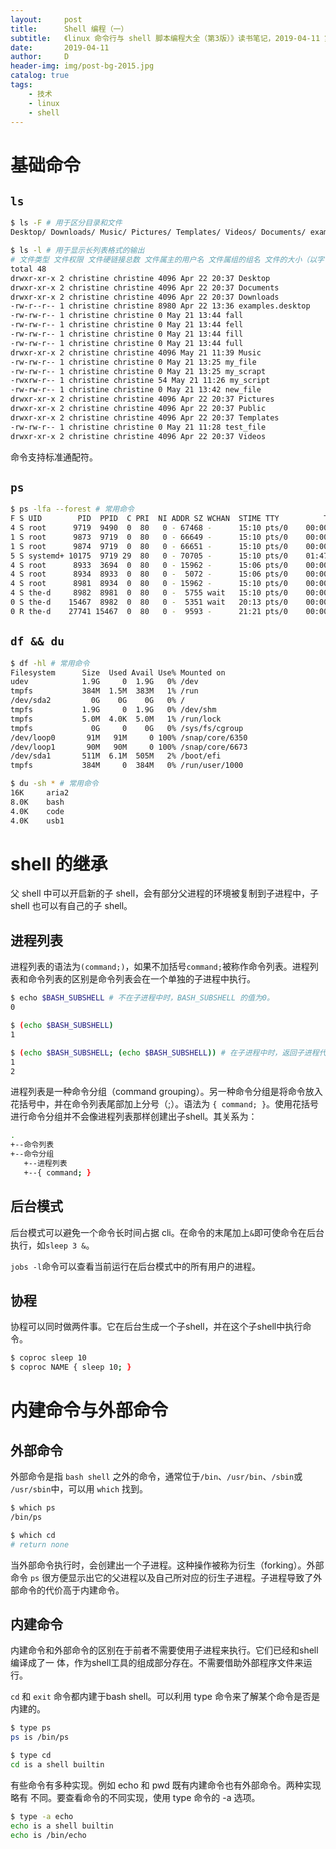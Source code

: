 ```yaml
---
layout:     post
title:      Shell 编程（一）
subtitle:   《linux 命令行与 shell 脚本编程大全（第3版）》读书笔记，2019-04-11 第一次更新。
date:       2019-04-11
author:     D 						
header-img: img/post-bg-2015.jpg 
catalog: true
tags:
    - 技术
    - linux
    - shell
---
```

# 基础命令

## `ls`

```bash
$ ls -F # 用于区分目录和文件
Desktop/ Downloads/ Music/ Pictures/ Templates/ Videos/ Documents/ examples.desktop my_script* Public/ test_file

$ ls -l # 用于显示长列表格式的输出
# 文件类型 文件权限 文件硬链接总数 文件属主的用户名 文件属组的组名 文件的大小（以字节为单位） 文件的上次修改时间 文件名或目录名
total 48
drwxr-xr-x 2 christine christine 4096 Apr 22 20:37 Desktop
drwxr-xr-x 2 christine christine 4096 Apr 22 20:37 Documents
drwxr-xr-x 2 christine christine 4096 Apr 22 20:37 Downloads
-rw-r--r-- 1 christine christine 8980 Apr 22 13:36 examples.desktop
-rw-rw-r-- 1 christine christine 0 May 21 13:44 fall
-rw-rw-r-- 1 christine christine 0 May 21 13:44 fell
-rw-rw-r-- 1 christine christine 0 May 21 13:44 fill
-rw-rw-r-- 1 christine christine 0 May 21 13:44 full
drwxr-xr-x 2 christine christine 4096 May 21 11:39 Music
-rw-rw-r-- 1 christine christine 0 May 21 13:25 my_file
-rw-rw-r-- 1 christine christine 0 May 21 13:25 my_scrapt
-rwxrw-r-- 1 christine christine 54 May 21 11:26 my_script
-rw-rw-r-- 1 christine christine 0 May 21 13:42 new_file
drwxr-xr-x 2 christine christine 4096 Apr 22 20:37 Pictures
drwxr-xr-x 2 christine christine 4096 Apr 22 20:37 Public
drwxr-xr-x 2 christine christine 4096 Apr 22 20:37 Templates
-rw-rw-r-- 1 christine christine 0 May 21 11:28 test_file
drwxr-xr-x 2 christine christine 4096 Apr 22 20:37 Videos
```
命令支持标准通配符。

## `ps`

```bash
$ ps -lfa --forest # 常用命令
F S UID        PID  PPID  C PRI  NI ADDR SZ WCHAN  STIME TTY          TIME CMD
4 S root      9719  9490  0  80   0 - 67468 -      15:10 pts/0    00:00:01 smbd -FS --no-process-group
1 S root      9873  9719  0  80   0 - 66649 -      15:10 pts/0    00:00:12  \_ smbd -FS --no-process-group
1 S root      9874  9719  0  80   0 - 66651 -      15:10 pts/0    00:00:00  \_ smbd -FS --no-process-group
5 S systemd+ 10175  9719 29  80   0 - 70705 -      15:10 pts/0    01:47:46  \_ smbd -FS --no-process-group
4 S root      8933  3694  0  80   0 - 15962 -      15:06 pts/0    00:00:00 su
4 S root      8934  8933  0  80   0 -  5072 -      15:06 pts/0    00:00:00  \_ bash
4 S root      8981  8934  0  80   0 - 15962 -      15:10 pts/0    00:00:00      \_ su the-d
4 S the-d     8982  8981  0  80   0 -  5755 wait   15:10 pts/0    00:00:00          \_ bash
0 S the-d    15467  8982  0  80   0 -  5351 wait   20:13 pts/0    00:00:00              \_ bash
0 R the-d    27741 15467  0  80   0 -  9593 -      21:21 pts/0    00:00:00                  \_ ps -lfa --forest
```

## `df && du`

```bash
$ df -hl # 常用命令
Filesystem      Size  Used Avail Use% Mounted on
udev            1.9G     0  1.9G   0% /dev
tmpfs           384M  1.5M  383M   1% /run
/dev/sda2         0G    0G    0G   0% /
tmpfs           1.9G     0  1.9G   0% /dev/shm
tmpfs           5.0M  4.0K  5.0M   1% /run/lock
tmpfs             0G     0    0G   0% /sys/fs/cgroup
/dev/loop0       91M   91M     0 100% /snap/core/6350
/dev/loop1       90M   90M     0 100% /snap/core/6673
/dev/sda1       511M  6.1M  505M   2% /boot/efi
tmpfs           384M     0  384M   0% /run/user/1000

$ du -sh * # 常用命令
16K     aria2
8.0K    bash
4.0K    code
4.0K    usb1
```

# shell 的继承

父 shell 中可以开启新的子 shell，会有部分父进程的环境被复制到子进程中，子 shell 也可以有自己的子 shell。

## 进程列表

进程列表的语法为`(command;)`，如果不加括号`command;`被称作命令列表。进程列表和命令列表的区别是命令列表会在一个单独的子进程中执行。

```bash
$ echo $BASH_SUBSHELL # 不在子进程中时，BASH_SUBSHELL 的值为0。
0

$ (echo $BASH_SUBSHELL)
1

$ (echo $BASH_SUBSHELL; (echo $BASH_SUBSHELL)) # 在子进程中时，返回子进程代号
1
2
```

进程列表是一种命令分组（command grouping）。另一种命令分组是将命令放入花括号中，并在命令列表尾部加上分号（;）。语法为 `{ command; }`。使用花括号进行命令分组并不会像进程列表那样创建出子shell。其关系为：

```bash
.
+--命令列表
+--命令分组
   +--进程列表
   +--{ command; }
```

## 后台模式

后台模式可以避免一个命令长时间占据 cli。在命令的末尾加上`&`即可使命令在后台执行，如`sleep 3 &`。

`jobs -l`命令可以查看当前运行在后台模式中的所有用户的进程。

## 协程

协程可以同时做两件事。它在后台生成一个子shell，并在这个子shell中执行命令。

```bash
$ coproc sleep 10
$ coproc NAME { sleep 10; }
```

# 内建命令与外部命令

## 外部命令

外部命令是指 `bash shell` 之外的命令，通常位于`/bin`、`/usr/bin`、`/sbin`或
`/usr/sbin`中，可以用 `which` 找到。

```bash
$ which ps
/bin/ps

$ which cd
# return none
```
当外部命令执行时，会创建出一个子进程。这种操作被称为衍生（forking）。外部命令 `ps` 很方便显示出它的父进程以及自己所对应的衍生子进程。子进程导致了外部命令的代价高于内建命令。

## 内建命令

内建命令和外部命令的区别在于前者不需要使用子进程来执行。它们已经和shell编译成了一
体，作为shell工具的组成部分存在。不需要借助外部程序文件来运行。

`cd` 和 `exit` 命令都内建于bash shell。可以利用 type 命令来了解某个命令是否是内建的。

```bash
$ type ps
ps is /bin/ps

$ type cd
cd is a shell builtin
```

有些命令有多种实现。例如 echo 和 pwd 既有内建命令也有外部命令。两种实现略有
不同。要查看命令的不同实现，使用 type 命令的 -a 选项。

```bash
$ type -a echo
echo is a shell builtin
echo is /bin/echo
```
